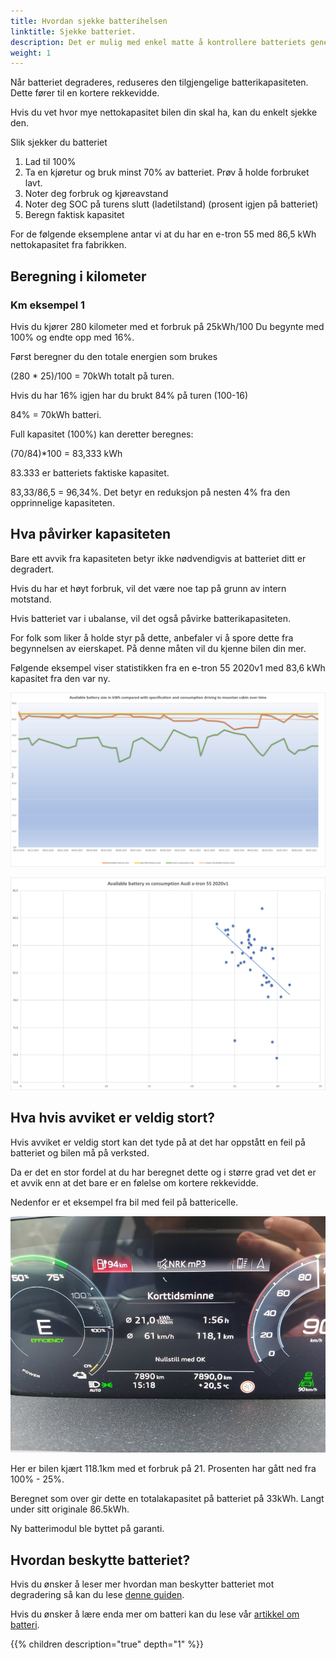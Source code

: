 ```yaml
---
title: Hvordan sjekke batterihelsen
linktitle: Sjekke batteriet.
description: Det er mulig med enkel matte å kontrollere batteriets generelle helse. Denne guiden forklarer hvordan. 
weight: 1
---
```


Når batteriet degraderes, reduseres den tilgjengelige batterikapasiteten. Dette fører til en kortere rekkevidde.

Hvis du vet hvor mye nettokapasitet bilen din skal ha, kan du enkelt sjekke den.

Slik sjekker du batteriet

1. Lad til 100%
2. Ta en kjøretur og bruk minst 70% av batteriet. Prøv å holde forbruket lavt.
3. Noter deg forbruk og kjøreavstand
4. Noter deg SOC på turens slutt (ladetilstand) (prosent igjen på batteriet)
5. Beregn faktisk kapasitet

For de følgende eksemplene antar vi at du har en e-tron 55 med 86,5 kWh nettokapasitet fra fabrikken.

## Beregning i kilometer

### Km eksempel 1

Hvis du kjører 280 kilometer med et forbruk på 25kWh/100
Du begynte med 100% og endte opp med 16%.

Først beregner du den totale energien som brukes

(280 * 25)/100 = 70kWh totalt på turen.

Hvis du har 16% igjen har du brukt 84% på turen (100-16)

84% = 70kWh batteri.

Full kapasitet (100%) kan deretter beregnes:

(70/84)*100 = 83,333 kWh

 83.333 er batteriets faktiske kapasitet.

83,33/86,5 = 96,34%. Det betyr en reduksjon på nesten 4% fra den opprinnelige kapasiteten.

## Hva påvirker kapasiteten

Bare ett avvik fra kapasiteten betyr ikke nødvendigvis at batteriet ditt er degradert.

Hvis du har et høyt forbruk, vil det være noe tap på grunn av intern motstand.

Hvis batteriet var i ubalanse, vil det også påvirke batterikapasiteten.

For folk som liker å holde styr på dette, anbefaler vi å spore dette fra begynnelsen av eierskapet. På denne måten vil du kjenne bilen din mer.

Følgende eksempel viser statistikken fra en e-tron 55 2020v1 med 83,6 kWh kapasitet fra den var ny.

![Graph](graph1.jpg "Loggføring av tilgjengelig batteri sammenlignet med brukt energi Oslo-Trysil over tid.")

![Graph](graph2.jpg "Loggføring av tilgjengelig batteri sammenlignet med forbruk  kWh/100 km")

## Hva hvis avviket er veldig stort?

Hvis avviket er veldig stort kan det tyde på at det har oppstått en feil på batteriet og bilen må på verksted.

Da er det en stor fordel at du har beregnet dette og i større grad vet det er et avvik enn at det bare er en følelse om kortere rekkevidde.

Nedenfor er et eksempel fra bil med feil på battericelle.

![VC](vc1.jpg "Data fra bil med feil")

Her er bilen kjært 118.1km med et forbruk på 21. Prosenten har gått ned fra 100% - 25%.

Beregnet som over gir dette en totalakapasitet på batteriet på 33kWh. Langt under sitt originale 86.5kWh.

Ny batterimodul ble byttet på garanti.


## Hvordan beskytte batteriet?

Hvis du ønsker å leser mer hvordan man beskytter batteriet mot degradering så kan du lese [denne guiden](/nb/guides/protectingbattery/).

Hvis du ønsker å lære enda mer om batteri kan du lese vår [artikkel om batteri](/technology/battery/).

{{% children description="true" depth="1" %}}
